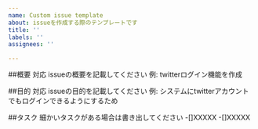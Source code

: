 ```yaml
---
name: Custom issue template
about: issueを作成する際のテンプレートです
title: ''
labels: ''
assignees: ''

---
```


##概要
対応 issueの概要を記載してください
例: twitterログイン機能を作成

##目的
対応 issueの目的を記載してください
例: システムにtwitterアカウントでもログインできるようにするため

##タスク
細かいタスクがある場合は書き出してください
-[]XXXXX
-[]XXXXX
